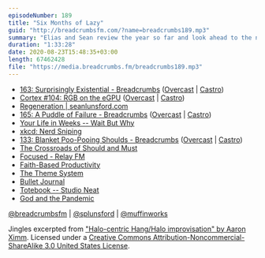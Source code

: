 ```yaml
---
episodeNumber: 189
title: "Six Months of Lazy"
guid: "http://breadcrumbsfm.com/?name=breadcrumbs189.mp3"
summary: "Elias and Sean review the year so far and look ahead to the next four months."
duration: "1:33:28"
date: 2020-08-23T15:48:35+03:00
length: 67462428
file: "https://media.breadcrumbs.fm/breadcrumbs189.mp3"
---
```


- [163: Surprisingly Existential - Breadcrumbs](https://breadcrumbs.fm/163/) ([Overcast](https://overcast.fm/+Llyp4Dwfw) | [Castro](https://castro.fm/episode/D5fYbA))
- [Cortex #104: RGB on the eGPU](http://relay.fm/cortex/104) ([Overcast](https://overcast.fm/+E7b7wF8gs) | [Castro](https://castro.fm/episode/Q00iRL))
- [Regeneration | seanlunsford.com](https://seanlunsford.com/regeneration/)
- [165: A Puddle of Failure - Breadcrumbs](https://breadcrumbs.fm/165/) ([Overcast](https://overcast.fm/+LlyoqL1VQ) | [Castro](https://castro.fm/episode/Hl53lr))
- [Your Life in Weeks -- Wait But Why](https://waitbutwhy.com/2014/05/life-weeks.html)
- [xkcd: Nerd Sniping](https://xkcd.com/356/)
- [133: Blanket Poo-Pooing Shoulds - Breadcrumbs](https://breadcrumbs.fm/133/) ([Overcast](https://overcast.fm/+LlyouLKM4) | [Castro](https://castro.fm/episode/ADrgOe))
- [The Crossroads of Should and Must](https://medium.com/@elleluna/the-crossroads-of-should-and-must-90c75eb7c5b0)
- [Focused - Relay FM](https://www.relay.fm/focused/)
- [Faith-Based Productivity](https://faithbasedproductivity.com/)
- [The Theme System](https://www.thethemesystem.com/)
- [Bullet Journal](https://bulletjournal.com/)
- [Totebook -- Studio Neat](https://www.studioneat.com/products/totebook)
- [God and the Pandemic](http://www.amazon.com/dp/B088BJP43K/?tag=breadcrumbsfm-20)

[@breadcrumbsfm](https://twitter.com/breadcrumbsfm) | [@splunsford](https://twitter.com/splunsford) | [@muffinworks](https://twitter.com/muffinworks)

Jingles excerpted from ["Halo-centric Hang/Halo improvisation" by Aaron Ximm](http://freemusicarchive.org/music/aaron_ximm/handpans_and_the_hang/). Licensed under a [Creative Commons Attribution-Noncommercial-ShareAlike 3.0 United States License](http://creativecommons.org/licenses/by-nc-sa/3.0/us/).